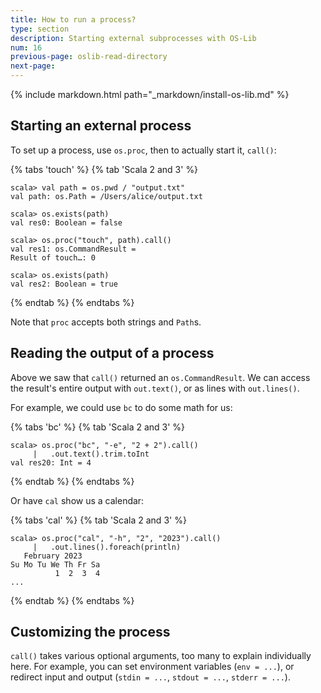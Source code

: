 ```yaml
---
title: How to run a process?
type: section
description: Starting external subprocesses with OS-Lib
num: 16
previous-page: oslib-read-directory
next-page: 
---
```


{% include markdown.html path="_markdown/install-os-lib.md" %}

## Starting an external process

To set up a process, use `os.proc`, then to actually start it,
`call()`:

{% tabs 'touch' %}
{% tab 'Scala 2 and 3' %}
```
scala> val path = os.pwd / "output.txt"
val path: os.Path = /Users/alice/output.txt

scala> os.exists(path)
val res0: Boolean = false

scala> os.proc("touch", path).call()
val res1: os.CommandResult =
Result of touch…: 0

scala> os.exists(path)
val res2: Boolean = true
```
{% endtab %}
{% endtabs %}

Note that `proc` accepts both strings and `Path`s.

## Reading the output of a process

Above we saw that `call()` returned an `os.CommandResult`. We can
access the result's entire output with `out.text()`, or as lines
with `out.lines()`.

For example, we could use `bc` to do some math for us:

{% tabs 'bc' %}
{% tab 'Scala 2 and 3' %}
```
scala> os.proc("bc", "-e", "2 + 2").call()
     |   .out.text().trim.toInt
val res20: Int = 4
```
{% endtab %}
{% endtabs %}

Or have `cal` show us a calendar:

{% tabs 'cal' %}
{% tab 'Scala 2 and 3' %}
```
scala> os.proc("cal", "-h", "2", "2023").call()
     |   .out.lines().foreach(println)
   February 2023
Su Mo Tu We Th Fr Sa
          1  2  3  4
...
```
{% endtab %}
{% endtabs %}

## Customizing the process

`call()` takes various optional arguments, too many to explain
individually here. For example, you can set environment variables
(`env = ...`), or redirect input and output (`stdin = ...`, `stdout =
...`, `stderr = ...`).

